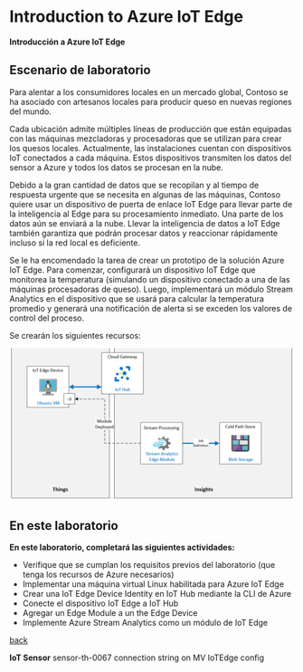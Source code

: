 # Introduction to Azure IoT Edge

**Introducción a Azure IoT Edge**

## Escenario de laboratorio

Para alentar a los consumidores locales en un mercado global, Contoso se ha asociado con artesanos locales para producir queso en nuevas regiones del mundo.

Cada ubicación admite múltiples líneas de producción que están equipadas con las máquinas mezcladoras y procesadoras que se utilizan para crear los quesos locales. Actualmente, las instalaciones cuentan con dispositivos IoT conectados a cada máquina. Estos dispositivos transmiten los datos del sensor a Azure y todos los datos se procesan en la nube.

Debido a la gran cantidad de datos que se recopilan y al tiempo de respuesta urgente que se necesita en algunas de las máquinas, Contoso quiere usar un dispositivo de puerta de enlace IoT Edge para llevar parte de la inteligencia al Edge para su procesamiento inmediato. Una parte de los datos aún se enviará a la nube. Llevar la inteligencia de datos a IoT Edge también garantiza que podrán procesar datos y reaccionar rápidamente incluso si la red local es deficiente.

Se le ha encomendado la tarea de crear un prototipo de la solución Azure IoT Edge. Para comenzar, configurará un dispositivo IoT Edge que monitorea la temperatura (simulando un dispositivo conectado a una de las máquinas procesadoras de queso). Luego, implementará un módulo Stream Analytics en el dispositivo que se usará para calcular la temperatura promedio y generará una notificación de alerta si se exceden los valores de control del proceso.

Se crearán los siguientes recursos:

![](LAB_AK_11-architecture.png)

## En este laboratorio

**En este laboratorio, completará las siguientes actividades:**

- Verifique que se cumplan los requisitos previos del laboratorio (que tenga los recursos de Azure necesarios)
- Implementar una máquina virtual Linux habilitada para Azure IoT Edge
- Crear una IoT Edge Device Identity en IoT Hub mediante la CLI de Azure
- Conecte el dispositivo IoT Edge a IoT Hub
- Agregar un Edge Module a un the Edge Device
- Implemente Azure Stream Analytics como un módulo de IoT Edge

[back](../Readme.md)

**IoT Sensor** sensor-th-0067 connection string on MV IoTEdge config

```

```



